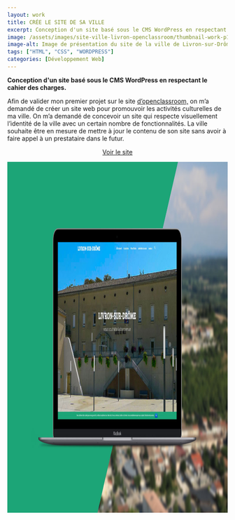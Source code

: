 ```yaml
---
layout: work
title: CRÉE LE SITE DE SA VILLE
excerpt: Conception d'un site basé sous le CMS WordPress en respectant le cahier des charges.
image: /assets/images/site-ville-livron-openclassroom/thumbnail-work-p1-openclassroom.jpg
image-alt: Image de présentation du site de la ville de Livron-sur-Drôme (projet openclassroom)
tags: ["HTML", "CSS", "WORDPRESS"]
categories: [Développement Web]
---
```


<p><strong>Conception d&#39;un site bas&eacute; sous le CMS WordPress en respectant le cahier des charges.</strong></p>

<p>Afin de valider mon premier projet sur le site&nbsp;<a href="https://openclassrooms.com/">d&rsquo;openclassroom,</a>&nbsp;on m&rsquo;a demand&eacute; de cr&eacute;er un site web pour promouvoir les activit&eacute;s culturelles de ma ville. On m&rsquo;a demand&eacute; de concevoir un site qui respecte visuellement l&rsquo;identit&eacute; de la ville avec un certain nombre de fonctionnalit&eacute;s. La ville souhaite &ecirc;tre&nbsp;en mesure de mettre &agrave; jour le contenu de son site sans avoir &agrave; faire appel &agrave; un prestataire dans le futur.</p>

<p style="text-align:center"><a class="btn white-text" href="http://oc-exercice.gaetanboyron.fr" target="_blank">Voir le site</a></p>

<p style="text-align:center"><img alt="" height="800" src="/assets\images\site-ville-livron-openclassroom/wordpress-ville-livron-openclassroom-projet.jpg" /></p>

<p>&nbsp;</p>